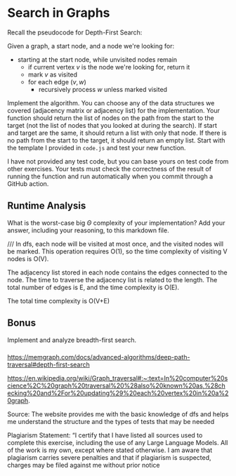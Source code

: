 # Search in Graphs

Recall the pseudocode for Depth-First Search:

Given a graph, a start node, and a node we're looking for:
- starting at the start node, while unvisited nodes remain
    - if current vertex $v$ is the node we're looking for, return it
    - mark $v$ as visited
    - for each edge $(v,w)$
        - recursively process $w$ unless marked visited

Implement the algorithm. You can choose any of the data structures we covered
(adjacency matrix or adjacency list) for the implementation. Your function
should return the list of nodes on the path from the start to the target (not
the list of nodes that you looked at during the search). If start and target are
the same, it should return a list with only that node. If there is no path from
the start to the target, it should return an empty list. Start with the template
I provided in `code.js` and test your new function.

I have not provided any test code, but you can base yours on test code from
other exercises. Your tests must check the correctness of the result of running
the function and run automatically when you commit through a GitHub action.

## Runtime Analysis

What is the worst-case big $\Theta$ complexity of your implementation? Add your
answer, including your reasoning, to this markdown file.

///
In dfs, each node will be visited at most once, and the visited nodes will be marked. This operation requires O(1), so the time complexity of visiting V nodes is O(V).

The adjacency list stored in each node contains the edges connected to the node. The time to traverse the adjacency list is related to the length. The total number of edges is E, and the time complexity is O(E).

The total time complexity is O(V+E)

## Bonus

Implement and analyze breadth-first search.

###
https://memgraph.com/docs/advanced-algorithms/deep-path-traversal#depth-first-search

https://en.wikipedia.org/wiki/Graph_traversal#:~:text=In%20computer%20science%2C%20graph%20traversal%20%28also%20known%20as,%28checking%20and%2For%20updating%29%20each%20vertex%20in%20a%20graph.

Source: The website provides me with the basic knowledge of dfs and helps me understand the structure and the types of tests that may be needed

Plagiarism Statement: “I certify that I have listed all sources used to complete this exercise, including the use of any Large Language Models. All of the work is my own, except where stated otherwise. I am aware that plagiarism carries severe penalties and that if plagiarism is suspected, charges may be filed against me without prior notice
